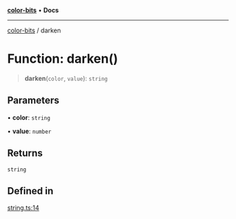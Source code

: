 [**color-bits**](../README.md) • **Docs**

***

[color-bits](../README.md) / darken

# Function: darken()

> **darken**(`color`, `value`): `string`

## Parameters

• **color**: `string`

• **value**: `number`

## Returns

`string`

## Defined in

[string.ts:14](https://github.com/romgrk/color-bits/blob/b365b323832db5ef849692fab31824cf62056780/src/string.ts#L14)
